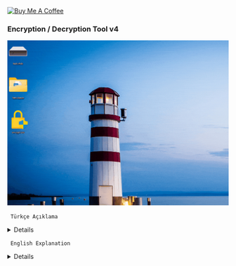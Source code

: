 <a href="https://buymeacoffee.com/abdullaherturk" target="_blank"><img src="https://cdn.buymeacoffee.com/buttons/v2/default-yellow.png" alt="Buy Me A Coffee" style="height: 60px !important;width: 217px !important;" ></a>

### Encryption / Decryption Tool v4

![sample](https://github.com/abdullah-erturk/Encryption-Decryption-Tool/blob/main/preview.gif)




     Türkçe Açıklama

<details>

### DİKKAT: v1 ile şifrelediğiniz bir dosyanın şifresini v2 - v3 - v4 ile çözemezsiniz. Önleminizi alın.


Bu program dosya şifreleme ve şifre çözme işlemlerini kolaylıkla gerçekleştirmenizi sağlar. Dosyalarınızı güvenle şifreleyebilir ve ihtiyaç duyduğunuzda şifresini çözebilirsiniz.

Virustotal Raporu:
https://www.virustotal.com/gui/file/824049eef4260912aaf7f98d9f38adef87672e96d8927e6a2de8eee4845a2962


### ÖZELLİKLER:

• AES-256 Şifreleme: Güvenli dosya şifreleme algoritması.

• Komut Satırı Kullanımı: Hızlı ve etkili işlem.

• Sağ Tık Menüsü Entegrasyonu: Dosyaları sağ tık menüsü aracılığıyla kolayca şifreleyin ya da şifrelerini çözün.

• Kullanıcıdan Alınan Parola ve Salt Değeri: Güvenliği artırır.

• Hata Yönetimi: Eksik dosya, yanlış parola veya salt gibi durumların ele alınması.

• Program taşınabilirdir, x bilgisayarında şifrelenmiş bir dosyanın/klasörün y bilgisayarında tekrardan şifresi çözülebilir.

• Şifreli dosyanın uzantısı .enc uzantısıdır.

• Şifreli klasörün uzantısı .encx uzantısıdır.


### KULLANIM:

Programın 2 tür kullanım yöntemi vardır.

#### Birinci yöntem (kurulum):
Programı çalıştırın, konsol ekranında programın kurulumu ile ilgili gelecek soruya "evet" cevabı verin.

Kurulum kısa sürede tamamlanacaktır.

Artık Windows ortamında her türlü dosya ve klasör üzerinde sağ tıkladığınızda dosyalar için 

"Dosya Şifrele" ve şifrelenmiş dosyalar için de "Dosya Şifresini Çöz"
 
ve klasörler için de 

"Klasörü Şifrele" ve şifrelenmiş dosyalar için de "Klasörü Şifresini Çöz" 

seçenekleri ile kullanabilirsiniz.

#### İkinci yöntem (sürükle-bırak-şifrele/şifre çöz):
Herhangi bir uzantıya sahip dosyayı veya klasör encrypt.exe dosyasının üzerine sürükleyip bırakın, bir konsol ekranı açılacak ve şifre ve salt değeri belirlemenizi isteyecektir.

Şifrelenmiş bir dosyanın/klasörün şifresini çözmek için .enc veya .encx uzantılı dosyayı encrypt.exe dosyasının üzerine sürükleyip bırakın ve önceden belirlediğiniz şifreyi ve salt değerini girin.


### NASIL ÇALIŞIR:

• Kullanıcıdan parola ve salt bilgilerin güvenli bir şekilde girilmesi istenir.

• Parola ve salt bilgileri kullanılarak bir AES-256 anahtarı oluşturulur.

• Dosya Şifrelenir.

• Orijinal dosyanın hash değeri hesaplanır ve dosya başına eklenir.

• AES algoritması ile dosya şifrelenir.

• Initialization Vector (IV) ve orijinal dosya uzantısı gibi bilgiler şifreli dosyanın başına eklenir.

• Yeni Dosya Oluşturulur: Şifrelenmiş dosya/klasör .enc veya .encx uzantısı ile kaydedilir ve orijinal dosya silinir.

• Şifreli dosya içeriğinde şifre ve salt bilgisi depolanmaz, sadece kullanıcının girdiği şifre ve salt bilgilerinin hash değeri depolanır.


### ÖNEMLİ NOTLAR:

Parolayı unutmanız durumunda şifreli dosyalarınızı bir daha açamazsınız. Bu nedenle parolanızı güvenli bir şekilde saklamanız önemlidir.

Program, uzantı ve boyut kısıtlaması olmaksızın her türlü dosya ve klasör şifreleyebilir. Yüksek boyutlu dosyaların/klasörlerin şifrelenme işlemi uzun sürebilir. 
5 GB'lık bir dosyanın şifreleme süresi yaklaşık 30 saniyedir. Elbette bu süre bilgisayarınızın donanım gücüne göre değişecektir.

Şifrelenmiş dosyaların orijinal uzantısı şifreleme esnasında kaybolur. Örneğin test.txt dosyasını şifrelediğinizde dosyanın yeni uzantısı .enc uzantısı ile birlite test.enc olacaktır.

Klasör veya dosya fark etmeksizin şifreleme işlemleri C:\ diski üzerinde kısıtlanmıştır. C:\ diski üzerinde sadece masaüstü ve İndirilen klasöründe şifreleme yapılabilir. 
Örnek:
D:\ diskinde bir dosya veya klasör şifrelendi ve bu şifreli dosya/klasör Kullanıcı klasörünün ana dizinine kopyalandı/taşındı. 
Artık o şifreli dosyanın/klasörün şifresi çözülemez, çünkü yasaklı bölgede.

Kullanıcı şifreyi çözmek istediğinde program şu uyarıyı verir:

DİKKAT: Bu klasör/dosya işletim sistemi tarafından kullanılan kritik sistem klasörüdür/dosyasıdır, şifreleme yapılamaz.

Bu kısıtlamanın amacı, acemi kullanıcıların işletim sistemi tarafından kullanılan klasör ve dosyaları yanlışlıkla şifrelemesinin önüne geçmektir.

C:\ diskinin ana dizininde şifreleme ve şifre çözme işlemleri yapılabilir ama işletim sisteminin kullandığı klasörler ve o klasörlerin içindeki diğer 
klasör ve dosyalarda program tarafından şifreleme işlemleri engellenir. 

Bu yollar şunlardır:
- `C:\Windows`
- `C:\Windows\System32`
- `C:\Program Files`
- `C:\Program Files (x86)`
- `C:\Users`
- `C:\ProgramData`
- `C:\$RECYCLE.BIN`
- `C:\System Volume Information`
- `C:\Users\<Username>\AppData`
- `C:\Users\<Username>\Documents`

Program tarafından C:\ diski üzerinde şifreleme işlemine izin verilen klasör yolu da şunlardır:
- `C:\Users\<Username>\Downloads`
- `C:\Users\<Username>\Desktop`

Bu dizinler dışında D:\ - E:\ - F:\ vb. diğer disklerde her türlü şifreleme işlemleri yapılabilir.

Program tamamen açık kaynak kodludur. Repodan indirip Visual Studio ile istediğiniz değişiklikleri yaparak derleyip kullanabilirsiniz.

</details>


     English Explanation

<details>


### ATTENTION A file encrypted with v1 cannot be decrypted with v2 - v3 - v4. Take your precautions.


This program allows you to easily perform file encryption and decryption operations. You can securely encrypt your files and decrypt them whenever you need.


Virustotal Report:
https://www.virustotal.com/gui/file/ee4e02361a710afc0defa9ac0dae3758ca3c461b293c43db1996609f413baba4

### FEATURES:
• AES-256 Encryption: Secure file encryption algorithm.

• Command-Line Usage: Fast and efficient operation.

• Right-Click Menu Integration: Easily encrypt or decrypt files via the right-click menu.

• User-Provided Password and Salt Value: Enhances security.

• Error Management: Handles scenarios such as missing files, incorrect passwords, or salts.

• The extension of the encrypted file is .enc.

• The extension of the encrypted folder is .encx.


### USAGE:
The program offers 2 methods of use.

#### First Method (Installation):
Run the program, answer "yes" to the question about the installation of the program on the console screen.

The installation will be completed in a short time.

Now, when you right-click on any file and folder in the Windows environment, you can use the

"Encrypt File" for files and "Decrypt File" for encrypted files

and "Encrypt Folder" for folders and "Decrypt Folder" for encrypted folders options.

#### Second method (drag-drop-encrypt/decrypt):
Drag and drop any file or folder with any extension onto the encrypt.exe file, a console screen will pop up and ask you to specify the password and salt value.

To decrypt an encrypted file/folder, drag and drop the .enc or .encx file onto the encrypt.exe file and enter the password and salt value you specified before.


### HOW IT WORKS:
• The user is prompted to securely enter a password and salt value.

• An AES-256 key is generated using the password and salt information.

• The file is encrypted.

• The hash value of the original file is calculated and appended to the file.

• The file is encrypted using the AES algorithm.

• Information such as the Initialization Vector (IV) and the original file extension is prepended to the encrypted file.

• A New File is Created: The encrypted file is saved with a .enc extension, and the original file is deleted.

• The encrypted file does not store the password and salt values themselves but instead stores the hash of the user-entered password and salt.


### IMPORTANT NOTES:
If you forget the password, you will not be able to open your encrypted files again. Therefore, it is important to keep your password safe.

The program can encrypt all types of files and folders without extension and size restrictions. The encryption process of large files/folders may take a long time.

The encryption time of a 5 GB file is approximately 30 seconds. Of course, this time will vary depending on the hardware power of your computer.

The original extension of encrypted files is lost during encryption. For example, when you encrypt the test.txt file, the new extension of the file will be test.enc with the .enc extension.

Regardless of the folder or file, encryption operations are restricted on the C:\ disk. Encryption can only be done on the desktop and Downloads folders on the C:\ disk.

Example:
A file or folder was encrypted on the D:\ disk and this encrypted file/folder was copied/moved to the main directory of the User folder.
Now that encrypted file/folder cannot be decrypted because it is in a restricted area.

When the user tries to decrypt the password, the program gives the following warning:

WARNING: This folder/file is a critical system folder/file used by the operating system, encryption is not allowed.

The purpose of this restriction is to prevent novice users from accidentally encrypting folders and files used by the operating system.

Encryption and decryption operations can be performed in the main directory of the C:\ disk, but encryption operations are prevented by the program in the folders used by the operating system and other folders and files within those folders.

These paths are:
- `C:\Windows`
- `C:\Windows\System32`
- `C:\Program Files`
- `C:\Program Files (x86)`
- `C:\Users`
- `C:\ProgramData`
- `C:\$RECYCLE.BIN`
- `C:\System Volume Information`
- `C:\Users\<Username>\AppData`
- `C:\Users\<Username>\Documents`

The folder paths that the program allows to encrypt on the C:\ disk are:
- `C:\Users\<Username>\Downloads`
- `C:\Users\<Username>\Desktop`

Encryption operations can be performed on other disks such as D:\ - E:\ - F:\ etc. in addition to these directories.

The program is completely open source. You can download it from the repo, make the changes you want with Visual Studio, compile it and use it.

</details>
